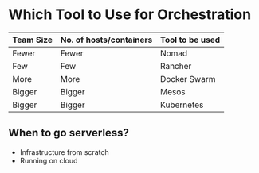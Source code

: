 # Which Tool to Use for Orchestration



| **Team Size** | **No. of hosts/containers**  | **Tool to be used** |
| :--- | :--- | :--- |
| Fewer | Fewer | Nomad |
| Few | Few | Rancher |
| More | More | Docker Swarm |
| Bigger | Bigger | Mesos |
| Bigger | Bigger | Kubernetes |

## When to go serverless?

* Infrastructure from scratch
* Running on cloud


